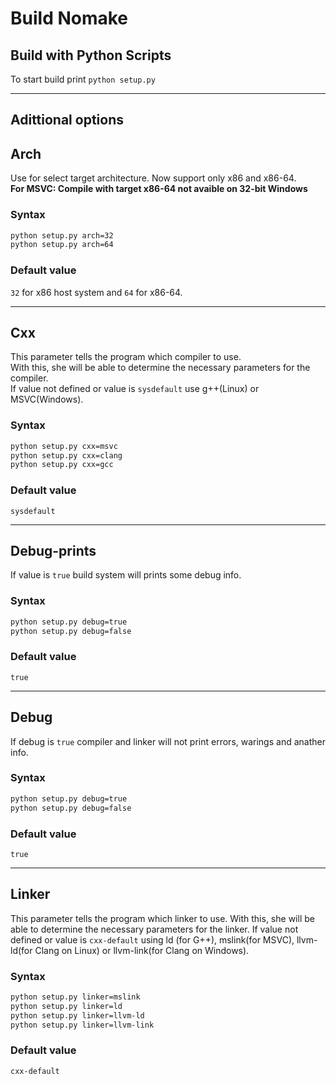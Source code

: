 # Build Nomake

## Build with Python Scripts

To start build print `python setup.py`

---

## Adittional options

## Arch

Use for select target architecture. Now support only x86 and x86-64.  
**For MSVC: Compile with target x86-64 not avaible on 32-bit Windows**

### Syntax

```bash
python setup.py arch=32
python setup.py arch=64
```

### Default value

`32` for x86 host system and `64` for x86-64.

---

## Cxx

This parameter tells the program which compiler to use.  
With this, she will be able to determine the necessary parameters for the compiler.  
If value not defined or value is `sysdefault` use g++(Linux) or MSVC(Windows).

### Syntax

```bash
python setup.py cxx=msvc
python setup.py cxx=clang
python setup.py cxx=gcc
```

### Default value

`sysdefault`

---

## Debug-prints

If value is `true` build system will prints some debug info.

### Syntax

```bash
python setup.py debug=true
python setup.py debug=false
```

### Default value

`true`

---

## Debug

If debug is `true` compiler and linker will not print errors, warings and anather info.

### Syntax

```bash
python setup.py debug=true
python setup.py debug=false
```

### Default value

`true`

---

## Linker

This parameter tells the program which linker to use.
With this, she will be able to determine the necessary parameters for the linker.
If value not defined or value is `cxx-default` using ld (for G++), mslink(for MSVC),
llvm-ld(for Clang on Linux) or llvm-link(for Clang on Windows).

### Syntax

```bash
python setup.py linker=mslink
python setup.py linker=ld
python setup.py linker=llvm-ld
python setup.py linker=llvm-link
```

### Default value

`cxx-default`
